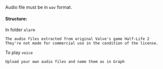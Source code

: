 Audio file must be in `wav` format.

#### Structure:

In folder `alarm`
```
The audio files extracted from original Valve's game Half-Life 2
They're not made for commercial use in the condition of the license.
```

To play `voice`
```
Upload your own audio files and name them as in Graph
```
